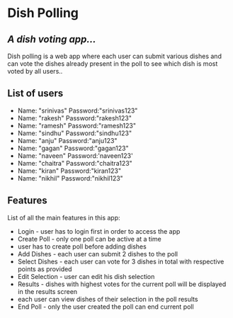 # Dish Polling
## _A dish voting app..._


Dish polling is a web app where each user can submit various dishes and can vote the dishes already present in the poll to see which dish is most voted by all users..

## List of users

- Name: "srinivas" Password:"srinivas123"
- Name: "rakesh" Password:"rakesh123"
- Name: "ramesh" Password:"ramesh123"
- Name: "sindhu" Password:"sindhu123"
- Name: "anju" Password:"anju123"
- Name: "gagan" Password:"gagan123"
- Name: "naveen" Password:'naveen123'
- Name: "chaitra" Password:"chaitra123"
- Name: "kiran" Password:"kiran123"
- Name: "nikhil" Password:"nikhil123"


## Features

List of all the main features in this app:

- Login - user has to login first in order to access the app
- Create Poll - only one poll can be active at a time
- user has to create poll before adding dishes
- Add Dishes - each user can submit 2 dishes to the poll
- Select Dishes - each user can vote for 3 dishes in total with respective points as provided
- Edit Selection - user can edit his dish selection
- Results - dishes with highest votes for the current poll will be displayed in the results screen
- each user can view dishes of their selection in the poll results
- End Poll - only the user created the poll can end current poll
